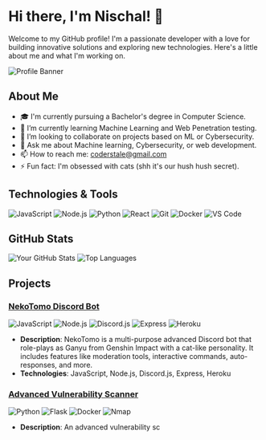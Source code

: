 # Hi there, I'm Nischal! 👋

Welcome to my GitHub profile! I'm a passionate developer with a love for building innovative solutions and exploring new technologies. Here's a little about me and what I'm working on.

![Profile Banner](https://i.pinimg.com/564x/e9/de/ec/e9deec7ff3325fa19263004b4b834087.jpg) <!-- Optional: Add a custom banner image -->

## About Me

- 🎓 I'm currently pursuing a Bachelor's degree in Computer Science.
- 🌱 I’m currently learning Machine Learning and Web Penetration testing.
- 👯 I’m looking to collaborate on projects based on ML or Cybersecurity.
- 💬 Ask me about Machine learning, Cybersecurity, or web development.
- 📫 How to reach me: coderstale@gmail.com
- ⚡ Fun fact: I'm obsessed with cats (shh it's our hush hush secret).

## Technologies & Tools

![JavaScript](https://img.shields.io/badge/-JavaScript-000?&logo=JavaScript)
![Node.js](https://img.shields.io/badge/-Node.js-000?&logo=node.js)
![Python](https://img.shields.io/badge/-Python-000?&logo=python)
![React](https://img.shields.io/badge/-React-000?&logo=react)
![Git](https://img.shields.io/badge/-Git-000?&logo=git)
![Docker](https://img.shields.io/badge/-Docker-000?&logo=docker)
![VS Code](https://img.shields.io/badge/-VS%20Code-000?&logo=visual-studio-code)

## GitHub Stats

![Your GitHub Stats](https://github-readme-stats.vercel.app/api?username=coderstale&show_icons=true&theme=radical)
![Top Languages](https://github-readme-stats.vercel.app/api/top-langs/?username=coderstale&layout=compact&theme=radical)

## Projects

### [NekoTomo Discord Bot](https://github.com/coderstale/nekotomo-bot)
![JavaScript](https://img.shields.io/badge/-JavaScript-000?&logo=JavaScript)
![Node.js](https://img.shields.io/badge/-Node.js-000?&logo=node.js)
![Discord.js](https://img.shields.io/badge/-Discord.js-000?&logo=discord)
![Express](https://img.shields.io/badge/-Express-000?&logo=express)
![Heroku](https://img.shields.io/badge/-Heroku-000?&logo=heroku)
- **Description**: NekoTomo is a multi-purpose advanced Discord bot that role-plays as Ganyu from Genshin Impact with a cat-like personality. It includes features like moderation tools, interactive commands, auto-responses, and more.
- **Technologies**: JavaScript, Node.js, Discord.js, Express, Heroku

### [Advanced Vulnerability Scanner](https://github.com/coderstale/advanced_vulnerability_scanner)
![Python](https://img.shields.io/badge/-Python-000?&logo=python)
![Flask](https://img.shields.io/badge/-Flask-000?&logo=flask)
![Docker](https://img.shields.io/badge/-Docker-000?&logo=docker)
![Nmap](https://img.shields.io/badge/-Nmap-000?&logo=nmap)
- **Description**: An advanced vulnerability sc
